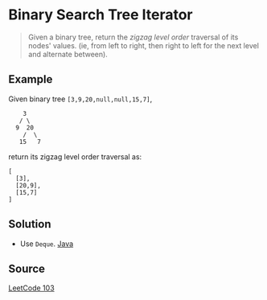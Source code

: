 # Binary Search Tree Iterator

> Given a binary tree, return the _zigzag level order_ traversal of its nodes' values. (ie, from left to right, then right to left for the next level and alternate between).

## Example

Given binary tree `[3,9,20,null,null,15,7]`,

```
    3
   / \
  9  20
    /  \
   15   7
```

return its zigzag level order traversal as:

```
[
  [3],
  [20,9],
  [15,7]
]
```

## Solution

- Use `Deque`. [Java](solution1.java)

## Source

[LeetCode 103](https://leetcode.com/problems/binary-tree-zigzag-level-order-traversal/)